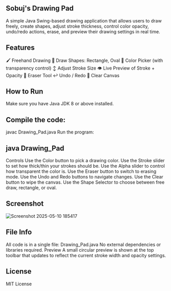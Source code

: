 ## Sobuj's Drawing Pad
A simple Java Swing-based drawing application that allows users to draw freely, create shapes, adjust stroke thickness, control color opacity, undo/redo actions, erase, and preview their drawing settings in real time.

## Features
🖌️ Freehand Drawing
🔲 Draw Shapes: Rectangle, Oval
🎨 Color Picker (with transparency control)
↕️ Adjust Stroke Size
👁️ Live Preview of Stroke + Opacity
🧽 Eraser Tool
↩️ Undo / Redo
🧼 Clear Canvas
## How to Run
Make sure you have Java JDK 8 or above installed.

## Compile the code:

javac Drawing_Pad.java
Run the program:

## java Drawing_Pad
Controls
Use the Color button to pick a drawing color.
Use the Stroke slider to set how thick/thin your strokes should be.
Use the Alpha slider to control how transparent the color is.
Use the Eraser button to switch to erasing mode.
Use the Undo and Redo buttons to navigate changes.
Use the Clear button to wipe the canvas.
Use the Shape Selector to choose between free draw, rectangle, or oval.
## Screenshot
![Screenshot 2025-05-10 185417](https://github.com/user-attachments/assets/6090ab00-5a40-4491-8cf0-cf7c746dddcb)

## File Info
All code is in a single file: Drawing_Pad.java
No external dependencies or libraries required.
Preview
A small circular preview is shown at the top toolbar that updates to reflect the current stroke width and opacity settings.

## License
MIT License
